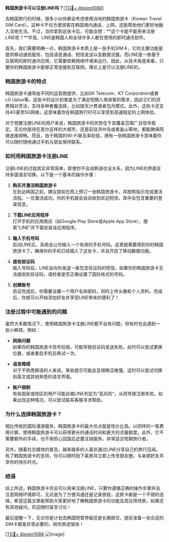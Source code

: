 **韩国旅游卡可以注册LINE吗？**[[TG💪+ @esim1088](https://t.me/s/esim1088)]

去韩国旅行的时候，很多小伙伴都会考虑使用当地的韩国旅游卡（Korean Travel SIM Card）。这种卡不仅方便游客在韩国境内通话、上网，还能帮助他们更好地融入当地生活。不过，当你拿到这张卡后，可能会想：**这个卡能不能用来注册LINE呢？**毕竟，LINE是韩国人和全球许多人都在使用的即时通讯软件。

首先，我们需要明确一点，韩国旅游卡本质上是一张手机SIM卡，它的主要功能是提供移动通信服务，包括语音通话、短信发送以及数据流量。而LINE是一款基于互联网的即时通讯应用，它需要依赖网络环境来运行。因此，从技术角度来看，只要你的韩国旅游卡能够正常连接到互联网，理论上是可以注册LINE的。

### **韩国旅游卡的特点**

韩国旅游卡通常由不同的运营商提供，比如SK Telecom、KT Corporation或者LG Uplus等。这些卡的设计初衷是为了满足短期入境游客的需求，因此它们的资费相对灵活，支持多种套餐选择，比如按天计费或者包月模式。此外，这些卡还支持4G甚至5G网络，这意味着你在韩国旅行时可以享受到高速稳定的上网体验。

对于想要注册LINE的用户来说，韩国旅游卡的优势在于其覆盖范围广且信号稳定。无论你是待在首尔这样的大城市，还是前往济州岛或者釜山等地，都能确保网络连接顺畅。而且，由于韩国的Wi-Fi普及率较低，拥有一张韩国旅游卡意味着你可以随时随地通过手机与朋友保持联系。

### **如何用韩国旅游卡注册LINE**

注册LINE的过程其实非常简单，即使你不会说韩语也没关系，因为LINE的界面支持多国语言切换。以下是一个基本的操作步骤：

1. **购买并激活韩国旅游卡**  
   在到达韩国之前，建议提前在网上预订一张韩国旅游卡，并按照指示完成激活流程。一旦激活成功，你的手机就会自动收到欢迎短信，其中会包含重要的登录信息。

2. **下载LINE应用程序**  
   打开手机的应用商店（如Google Play Store或Apple App Store），搜索“LINE”并下载安装该应用程序。

3. **输入手机号码**  
   启动LINE后，系统会让你输入一个有效的手机号码。这里就需要用到你的韩国旅游卡了。确保你的手机已经插入了这张卡，并且开启了移动数据功能。

4. **接收验证码**  
   输入号码后，LINE会向你发送一条包含验证码的短信。如果你的韩国旅游卡无法接收到验证码，请检查是否正确设置了国际格式的号码。

5. **创建账号**  
   验证完成后，你需要设置一个用户名和密码，同时上传头像和个人资料。完成后，你就可以开始添加好友并享受LINE带来的便利了！

### **注册过程中可能遇到的问题**

虽然大多数情况下，使用韩国旅游卡注册LINE都不会有问题，但有时也会遇到一些小麻烦。例如：

- **网络问题**  
  如果你的韩国旅游卡信号较弱，可能导致验证码发送失败。此时可以尝试更换位置，或者重启手机后再试一次。
  
- **语言障碍**  
  对于不熟悉韩语的人来说，某些提示可能会显得晦涩难懂。这时可以尝试切换到英文或其他熟悉的语言界面。

- **账户限制**  
  有些国家或地区的用户可能会被LINE判定为“高风险”，从而导致注册失败。如果出现这种情况，可以尝试联系客服寻求帮助。

### **为什么选择韩国旅游卡？**

相比传统的国际漫游服务，韩国旅游卡的最大优点就是性价比高。以同样的一笔费用计算，使用韩国旅游卡可以获得更长的通话时间和更大的流量额度。此外，它不需要额外的手续，也不用担心回国后还要注销服务，非常适合短期旅行者。

另外，随着社交媒体的普及，越来越多的人喜欢通过LINE分享自己的旅行见闻。有了韩国旅游卡的支持，你可以随时拍下美景并立即上传至朋友圈，与亲朋好友共享你的快乐时光。

### **结语**

综上所述，韩国旅游卡完全可以用来注册LINE，只要你遵循正确的操作步骤并且注意网络环境即可。无论是为了方便沟通还是记录旅程，这款卡都是一个不错的选择。希望这篇文章能帮助大家更好地了解韩国旅游卡的功能及其应用场景。如果还有其他疑问，欢迎随时留言讨论！

最后提醒一下，无论你是计划去韩国短暂停留还是长期居住，提前准备一张合适的SIM卡都是非常必要的。祝你旅途愉快！

[[TG💪+ @esim1088](https://t.me/s/esim1088) ![Image](https://i.postimg.cc/4NQfJmqS/Snipaste-2025-05-13-00-14-12.png)]